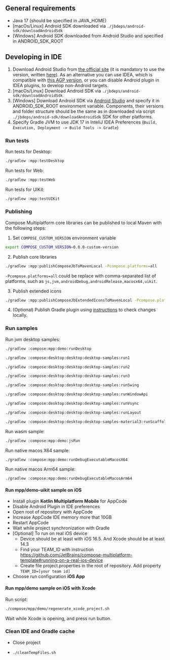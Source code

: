 ## General requirements
- Java 17 (should be specified in JAVA_HOME)
- [macOs/Linux] Android SDK downloaded via `./jbdeps/android-sdk/downloadAndroidSdk`
- [Windows] Android SDK downloaded from Android Studio and specified in ANDROID_SDK_ROOT

## Developing in IDE
1. Download Android Studio from [the official site](https://developer.android.com/studio/archive) (it is mandatory to use the version, written [here](https://github.com/JetBrains/androidx/blob/jb-main/gradle/libs.versions.toml#L11)). As an alternative you can use IDEA, which is compatible with [this AGP version](https://github.com/JetBrains/androidx/blob/jb-main/gradle/libs.versions.toml#L5), or you can disable Android plugin in IDEA plugins, to develop non-Android targets.
2. [macOs/Linux] Download Android SDK via `./jbdeps/android-sdk/downloadAndroidSdk`
3. [Windows] Download Android SDK via [Android Studio](https://developer.android.com/studio/intro/update#sdk-manager) and specify it in ANDROID_SDK_ROOT environment variable. Components, their versions and folder structure should be the same as in downloaded via script `./jbdeps/android-sdk/downloadAndroidSdk` SDK for other platforms.
4. Specify Gradle JVM to use JDK 17 in InteliJ IDEA Preferences (`Build, Execution, Deployment -> Build Tools -> Gradle`)

### Run tests

Run tests for Desktop:
```bash
./gradlew :mpp:testDesktop
```

Run tests for Web:
```bash
./gradlew :mpp:testWeb
```

Run tests for UIKit:
```bash
./gradlew :mpp:testUIKit
```

### Publishing
Compose Multiplatform core libraries can be published to local Maven with the following steps:
1. Set `COMPOSE_CUSTOM_VERSION` environment variable
```bash
export COMPOSE_CUSTOM_VERSION=0.0.0-custom-version
```
2. Publish core libraries
```bash
./gradlew :mpp:publishComposeJbToMavenLocal -Pcompose.platforms=all
```
`-Pcompose.platforms=all` could be replace with comma-separated list of platforms, such as `js,jvm,androidDebug,androidRelease,macosx64,uikit`.

3. Publish extended icons
```bash
./gradlew :mpp:publishComposeJbExtendedIconsToMavenLocal -Pcompose.platforms=all --max-workers=1
```

4. (Optional) Publish Gradle plugin using [instructions](https://github.com/JetBrains/compose-multiplatform/tree/master/compose#publishing) to check changes locally.

### Run samples
Run jvm desktop samples:
```bash
./gradlew :compose:mpp:demo:runDesktop
```
```bash
./gradlew :compose:desktop:desktop:desktop-samples:run1
```
```bash
./gradlew :compose:desktop:desktop:desktop-samples:run2
```
```bash
./gradlew :compose:desktop:desktop:desktop-samples:run3
```
```bash
./gradlew :compose:desktop:desktop:desktop-samples:runSwing
```
```bash
./gradlew :compose:desktop:desktop:desktop-samples:runWindowApi
```
```bash
./gradlew :compose:desktop:desktop:desktop-samples:runVsync
```
```bash
./gradlew :compose:desktop:desktop:desktop-samples:runLayout
```
```bash
./gradlew :compose:desktop:desktop:desktop-samples-material3:runScaffold
```

Run wasm sample:
```bash
./gradlew :compose:mpp:demo:jsRun
```

Run native macos X64 sample:
```bash
./gradlew :compose:mpp:demo:runDebugExecutableMacosX64
```

Run native macos Arm64 sample:
```bash
./gradlew :compose:mpp:demo:runDebugExecutableMacosArm64
```

#### Run mpp/demo-uikit sample on iOS
 - Install plugin **Kotlin Multiplatform Mobile** for AppCode
 - Disable Android Plugin in IDE preferences
 - Open root of repository with AppCode
 - Increase AppCode IDE memory more that 10GB
 - Restart AppCode
 - Wait while project synchronization with Gradle
 - [Optional] To run on real iOS device 
   - Device should be at least with iOS 16.5. And Xcode should be at least 14.3
   - Find your TEAM_ID with instruction https://github.com/JetBrains/compose-multiplatform-template#running-on-a-real-ios-device
   - Create file project.properties in the root of repository. Add property `TEAM_ID=[your team id]`
 - Choose run configuration **iOS App**

#### Run mpp/demo sample on iOS with Xcode
Run script:
```bash 
./compose/mpp/demo/regenerate_xcode_project.sh
 ```
Wait while Xcode is opening, and press run button.

### Clean IDE and Gradle cache
 - Close project
 - ```bash 
   ./cleanTempFiles.sh
   ```
